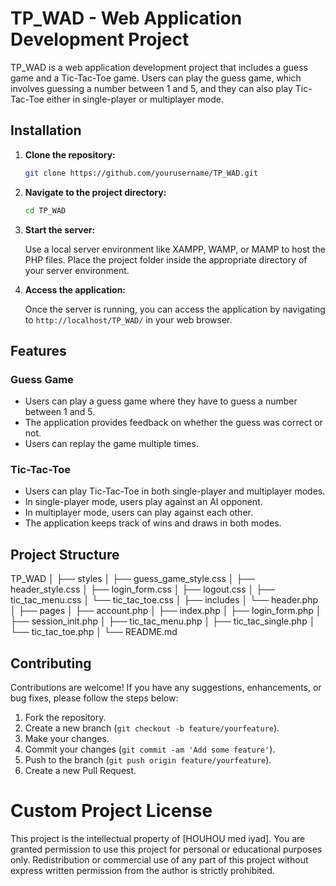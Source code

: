# TP_WAD - Web Application Development Project

TP_WAD is a web application development project that includes a guess game and a Tic-Tac-Toe game. Users can play the guess game, which involves guessing a number between 1 and 5, and they can also play Tic-Tac-Toe either in single-player or multiplayer mode.

## Installation

1. **Clone the repository:**

    ```bash
    git clone https://github.com/yourusername/TP_WAD.git
    ```

2. **Navigate to the project directory:**

    ```bash
    cd TP_WAD
    ```

3. **Start the server:**

    Use a local server environment like XAMPP, WAMP, or MAMP to host the PHP files. Place the project folder inside the appropriate directory of your server environment.

4. **Access the application:**

    Once the server is running, you can access the application by navigating to `http://localhost/TP_WAD/` in your web browser.

## Features

### Guess Game

- Users can play a guess game where they have to guess a number between 1 and 5.
- The application provides feedback on whether the guess was correct or not.
- Users can replay the game multiple times.

### Tic-Tac-Toe

- Users can play Tic-Tac-Toe in both single-player and multiplayer modes.
- In single-player mode, users play against an AI opponent.
- In multiplayer mode, users can play against each other.
- The application keeps track of wins and draws in both modes.

## Project Structure

TP_WAD
│
├── styles
│   ├── guess_game_style.css
│   ├── header_style.css
│   ├── login_form.css
│   ├── logout.css
│   ├── tic_tac_menu.css
│   └── tic_tac_toe.css
│
├── includes
│   └── header.php
│
├── pages
│   ├── account.php
│   ├── index.php
│   ├── login_form.php
│   ├── session_init.php
│   ├── tic_tac_menu.php
│   ├── tic_tac_single.php
│   └── tic_tac_toe.php
│
└── README.md



## Contributing

Contributions are welcome! If you have any suggestions, enhancements, or bug fixes, please follow the steps below:

1. Fork the repository.
2. Create a new branch (`git checkout -b feature/yourfeature`).
3. Make your changes.
4. Commit your changes (`git commit -am 'Add some feature'`).
5. Push to the branch (`git push origin feature/yourfeature`).
6. Create a new Pull Request.

# Custom Project License

This project is the intellectual property of [HOUHOU med iyad]. You are granted permission to use this project for personal or educational purposes only. Redistribution or commercial use of any part of this project without express written permission from the author is strictly prohibited.

